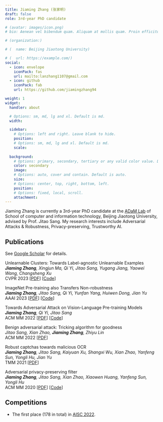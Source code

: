 ```yaml
---
title: Jiaming Zhang (张家明)
draft: false
role: 3rd-year PhD candidate

# (avatar: images/icon.png)
# bio: Aenean vel bibendum quam. Aliquam at mollis quam. Proin efficitur.

# (organization:)

# (  name: Beijing Jiaotong University)

# (  url: https://example.com/)
social:
  - icon: envelope
    iconPack: fas
    url: mailto:lanzhang1107@gmail.com
  - icon: github
    iconPack: fab
    url: https://github.com/jiamingzhang94

weight: 1
widget:
  handler: about

  # Options: sm, md, lg and xl. Default is md.
  width:

  sidebar:
    # Options: left and right. Leave blank to hide.
    position:
    # Options: sm, md, lg and xl. Default is md.
    scale:
  
  background:
    # Options: primary, secondary, tertiary or any valid color value. Default is primary.
    color: secondary
    image:
    # Options: auto, cover and contain. Default is auto.
    size:
    # Options: center, top, right, bottom, left.
    position:
    # Options: fixed, local, scroll.
    attachment: 
---
```



Jiaming Zhang is currently a 3rd-year PhD candidate at the [ADaM Lab](https://adam-bjtu.org/#/english) of School of computer and information technology, Beijing Jiaotong University, advised by Prof. Jitao Sang.
My research interests include Adversarial Attacks & Robustness, Privacy-preserving, Trustworthy AI.

## Publications 

See [Google Scholar](https://scholar.google.com/citations?user=C5mp_2kAAAAJ&hl=zh-CN) for details.


Unlearnable Clusters: Towards Label-agnostic Unlearnable Examples  
_**Jiaming Zhang**, Xingjun Ma, Qi Yi, Jitao Sang, Yugang Jiang, Yaowei Wang, Changsheng Xu_  
CVPR 2023  [[PDF](https://arxiv.org/abs/2301.01217)]  [[Code](https://github.com/jiamingzhang94/Unlearnable-Clusters)]


ImageNet Pre-training also Transfers Non-robustness  
_**Jiaming Zhang**, Jitao Sang, Qi Yi, Yunfan Yang, Huiwen Dong, Jian Yu_  
AAAI 2023  [[PDF](https://arxiv.org/abs/2106.10989)]  [[Code](https://github.com/jiamingzhang94/ImageNet-Pretraining-transfers-non-robustness)]


Towards Adversarial Attack on Vision-Language Pre-training Models  
_**Jiaming Zhang**, Qi Yi, Jitao Sang_  
ACM MM 2022  [[PDF](https://arxiv.org/abs/2206.09391)]  [[Code](https://github.com/adversarial-for-goodness/Co-Attack)]


Benign adversarial attack: Tricking algorithm for goodness  
_Jitao Sang, Xian Zhao, **Jiaming Zhang**, Zhiyu Lin_  
ACM MM 2022  [[PDF](https://arxiv.org/abs/2107.11986)]


Robust captchas towards malicious OCR  
_**Jiaming Zhang**, Jitao Sang, Kaiyuan Xu, Shangxi Wu, Xian Zhao, Yanfeng Sun, Yongli Hu, Jian Yu_  
TMM 2021  [[PDF](https://ieeexplore.ieee.org/abstract/document/9158388)]


Adversarial privacy-preserving filter  
_**Jiaming Zhang**, Jitao Sang, Xian Zhao, Xiaowen Huang, Yanfeng Sun, Yongli Hu_  
ACM MM 2020  [[PDF](https://arxiv.org/abs/2007.12861)]  [[Code](https://github.com/adversarial-for-goodness/APF)]



## Competitions 

- The first place (178 in total) in [AISC 2022](https://compete.zgc-aisc.com/activity/3/format).